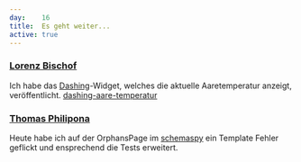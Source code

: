 ```yaml
---
day: 	16
title:	Es geht weiter...
active: true
---
```


### [Lorenz Bischof](https://github.com/lbischof)
Ich habe das [Dashing](dashing.io)-Widget, welches die aktuelle Aaretemperatur anzeigt, veröffentlicht. [dashing-aare-temperatur](https://github.com/lbischof/dashing-aare-temperatur)

### [Thomas Philipona](https://github.com/phil-pona)
Heute habe ich auf der OrphansPage im [schemaspy](https://github.com/drnoa/schemaspy) ein Template Fehler geflickt und ensprechend die Tests erweitert.



